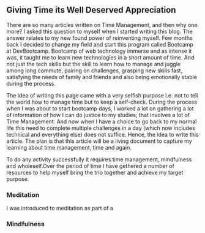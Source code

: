 ## Giving Time its Well Deserved Appreciation

There are so many articles written on Time Management, and then why one more?
I asked this question to myself when I started writing this blog. The answer relates to my new found power of reinventing myself. Few months back I decided to change my field and start this program called Bootcamp at DevBootcamp. Bootcamp of web technology immerse and as intense it was, it taught me to learn new technologies in a short amount of time. And not just the tech skills but the skill to learn how to manage and juggle among long commute, pairing on challenges, grasping new skills fast, satisfying the needs of family and friends and also being emotionally stable during the process.

The idea of writing this page came with a very selfish purpose i.e. not to tell the world how to manage time but to keep a self-check. During the process when I was about to start bootcamp days, I worked a lot on gathering a lot of information of how I can do justice to my studies; that involves a lot of Time Management. And now when I have a choice to go back to my normal life this need to complete multiple challenges in a day (which now includes technical and everything else) does not suffice. Hence, the idea to write this article. The plan is that this article will be a living document to capture my learning about time management, time and again.

To do any activity successfully it requires time management, mindfulness and wholeself.Over the period of time I have gethered a number of resources to help myself bring the trio together and achieve my target purpose.

### Meditation
I was introduced to meditation as part of a


### Mindfulness
